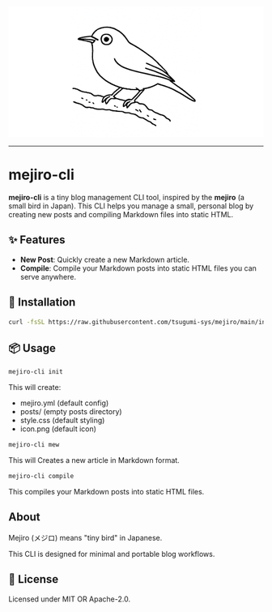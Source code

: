 ![Description](assets/mejiro-wide.png)

---

# mejiro-cli

**mejiro-cli** is a tiny blog management CLI tool, inspired by the **mejiro** (a small bird in Japan). This CLI helps you manage a small, personal blog by creating new posts and compiling Markdown files into static HTML.


## ✨ Features

- **New Post**: Quickly create a new Markdown article.
- **Compile**: Compile your Markdown posts into static HTML files you can serve anywhere.

## 🚀 Installation

```bash
curl -fsSL https://raw.githubusercontent.com/tsugumi-sys/mejiro/main/install/install.sh | bash
```


## 📦 Usage

```bash
mejiro-cli init
```

This will create:
- mejiro.yml (default config)
- posts/ (empty posts directory)
- style.css (default styling)
- icon.png (default icon)


```bash
mejiro-cli mew
```

This will Creates a new article in Markdown format.

```bash
mejiro-cli compile
```

This compiles your Markdown posts into static HTML files.


## About

Mejiro (メジロ) means "tiny bird" in Japanese.

This CLI is designed for minimal and portable blog workflows.

## 📄 License

Licensed under MIT OR Apache-2.0.
